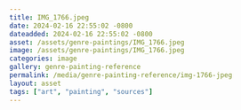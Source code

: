 ```yaml
---
title: IMG_1766.jpeg
date: 2024-02-16 22:55:02 -0800
dateadded: 2024-02-16 22:55:02 -0800
asset: /assets/genre-paintings/IMG_1766.jpeg
image: /assets/genre-paintings/IMG_1766.jpeg
categories: image
gallery: genre-painting-reference
permalink: /media/genre-painting-reference/img-1766-jpeg
layout: asset
tags: ["art", "painting", "sources"]
--- 
```

